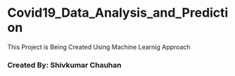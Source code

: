 <h1>Covid19_Data_Analysis_and_Prediction</h1>
This Project is Being Created Using Machine Learnig Approach

<h3>Created By: Shivkumar Chauhan</h3>
<br/>
